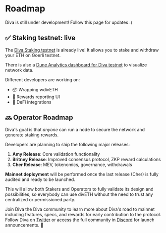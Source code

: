 
# Roadmap

Diva is still under development! Follow this page for updates :)

## ✅ Staking testnet: live

The [Diva Staking testnet](https://stake.divalabs.org) is already live! It allows you to stake and withdraw your ETH on Goerli testnet.

There is also a [Dune Analytics dashboard for Diva testnet](https://dune.com/anchor/diva-goerli-network-dashboard) to visualize network data.

Different developers are working on:

- 📦 Wrapping wdivETH
- 🔢 Rewards reporting UI
- 🔌 DeFi integrations


## 🔜 Operator Roadmap

Diva's goal is that *anyone* can run a node to secure the network and generate staking rewards.

Developers are planning to ship the following major releases:

1. **Amy Release**: Core validation functionality
2. **Britney Release**: Improved consensus protocol, ZKP reward calculations
3. **Cher Release**: MEV, tokenomics, governance, withdrawals

**Mainnet deployment** will be performed once the last release (Cher) is fully audited and ready to be launched.

This will allow both Stakers and Operators to fully validate its design and possibilities, so everybody can use divETH without the need to trust any centralized or permissioned party.

Join Diva the Diva community to learn more about Diva's road to mainnet including features, specs, and rewards for early contribution to the protocol. Follow Diva on [Twitter](https://twitter.com/divalabs) or access the full community in [Discord](https://discord.gg/diva) for launch announcements. 🚀



